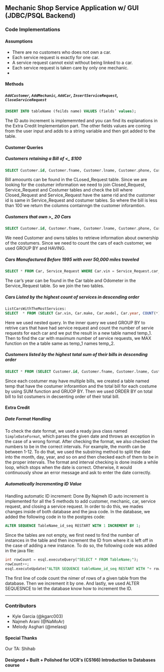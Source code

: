 ## Mechanic Shop Service Application w/ GUI (JDBC/PSQL Backend)

### Code Implementations
#### Assumptions
- There are no customers who does not own a car. 
- Each service request is exactly for one car. 
- A service request cannot exist without being linked to  a car. 
- Each service request is taken care by only one mechanic. 
- 
#### Methods
##### `AddCustomer`, `AddMechanic`, `AddCar`, `InsertServiceRequest`, `CloseServiceRequest`
```SQL
INSERT INTO tableName (feilds name) VALUES (fields’ values);
```

The ID auto increment is implememnted and you can find its explanations in the Extra Credit Implementation part. The other fields values are coming from the user input and adds to a string variable and then got added to the table.

#### Customer Queries
##### Customers retaining a Bill of <_ $100
```SQL
SELECT Customer.id, Customer.fname, Customer.lname, Customer.phone, Customer.address FROM Closed_request, Service_Request, Customer WHERE Closed_request.rid = Service_Request.rid AND Service_Request.customer_id = Customer.id AND Closed_request.bill < 100";
```

Bill amoounts can be found in the CLosed_Request table. Since we are looking for the costumer information we need to join Closed_Request, Service_Request and Costumer tables and check the bill where Closed_Request and Service_Request have the same rid and the customer id is same in Service_Request and costumer tables. So where the bill is less than 100 we return the columns containngn the customer inforamtion. 

##### Customers that own >_ 20 Cars
```SQL
SELECT Customer.id, Customer.fname, Customer.lname, Customer.phone, Customer.address FROM Customer, Owns WHERE Customer.id = Owns.customer_id GROUP BY Customer.id HAVING count(*)>20;
```

We need Customer and owns tables to retrieve information about ownership of the costumers. Since we need to count the cars of each customer, we used GROUP BY and HAVING. 

##### Cars Manufactured Before 1995 with over 50,000 miles traveled
```SQL
SELECT * FROM Car, Service_Request WHERE Car.vin = Service_Request.car_vin AND Car.year < 1995 AND Service_Request.odometer >= 50000";
```

The car’s year can be found in the Car table and Odometer in the Service_Request table. So we join the two tables.

##### Cars Listed by the highest count of services in descending order
```SQL
ListCarsWithTheMostServices:
SELECT  * FROM (SELECT Car.vin, Car.make, Car.model, Car.year, COUNT(*) AS service_count FROM Service_Request, Car WHERE Service_Request.car_vin = Car.vin GROUP BY Car.vin) AS temp_1 WHERE temp_1.service_count = (SELECT MAX(temp_2.service_count) FROM (SELECT Service_Request.car_vin, COUNT(*) AS service_count FROM Service_Request GROUP BY Service_Request.car_vin) AS temp_2)";
```

Here we used nested query. In the inner query we used GROUP BY to retrive cars that have had service request and count the number of servie requests for each car and we put the result in a new table named temp_1. Then to find the car with maximum number of service requests, we MAX function on the a table same as temp_1 names temp_2. 

##### Customers listed by the highest total sum of their bills in descending order
```SQL
SELECT * FROM (SELECT Customer.id, Customer.fname, Customer.lname, Customer.phone, Customer.address, SUM(Closed_Request.bill) AS sum_bill FROM Closed_request, Service_Request, Customer WHERE Closed_request.rid = Service_Request.rid AND Service_Request.customer_id = Customer.id GROUP BY Customer.id) AS temp ORDER BY temp.sum_bill Desc";
```

Since each costumer may have multiple bills, we created a table named temp that have the costumer inforamtion and the total bill for each costume by using SUM function and GRUOP BY. Then we used ORDER BY on total bill to list costumers in decsenting order of their total bill.

#### Extra Credit
##### Date Format Handling
To check the date format, we used a ready java class named `SimpleDateFormat`, which parses the given date and throws an exception in the case of a wrong format. After checking the format, we also checked the numbers to be in the correct intervals. For example, the month can be between 1-12. To do that, we used the substring method to split the date into the month, day, year, and so on and then checked each of them to be in the proper intervals. The format and interval checking is done inside a while loop, which stops when the date is correct. Otherwise, it would continuously show an error message and ask to enter the date correctly. 

##### Automatically Incrementing ID Value
Handling automatic ID increment: Done By Najmeh
ID auto increment is implemented for all the 5 methods to add customer, mechanic, car, service request, and closing a service request. In order to do this, we mades changes inside of both database and the java code. In the database, we added the following code in to the postgres code:
```SQL
ALTER SEQUENCE TableName_id_seq RESTART WITH 1 INCREMENT BY 1;
```
Since the tables are not empty, we first need to find the number of instances in the table and then increment the ID from where it is left off in the case of adding a new instance. To do so, the following code was added in the java file:
```SQL
int rowCount = esql.executeQuery("SELECT * FROM TableName;");
rowCount++;
esql.executeUpdate("ALTER SEQUENCE tableName_id_seq RESTART WITH "+ rowCount +" INCREMENT BY 1;");
```
The first line of code count the nimer of rows of a given table from the database. Then we increment it by one. And lastly, we used ALTER SEQUESNCE to let the database know how to increment the ID. 

---
### Contributors
- Kyle Garcia (@kgarc003)
- Najmeh Arani (@NaMoAr)
- Melody Asghari (@melasq)

#### Special Thanks
Our TA: Shihab
#### Designed + Built + Polished for UCR's (CS166) Introduction to Databases course

